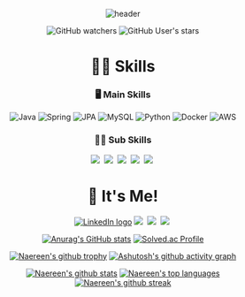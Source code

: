 <div align="center">

  ![header](https://capsule-render.vercel.app/api?type=Rect&color=0:fbf0b2,100:d8b4f8&height=200&section=header&text=HYEON-HAK%20KIM&desc=Backend%20Developer&descAlign=65&descAlignY=80&fontColor:ffffff)

  ![GitHub watchers](https://img.shields.io/github/watchers/ooMia/ooMia)
  ![GitHub User's stars](https://img.shields.io/github/stars/ooMia)
  
  # 👨‍💻 Skills
  ### 🖥 Main Skills
  
  ![Java](https://img.shields.io/badge/Java-%23ED8B00.svg?style=for-the-badge&logo=openjdk&logoColor=white)
  ![Spring](https://img.shields.io/badge/Spring_Boot-%236DB33F.svg?style=for-the-badge&logo=spring&logoColor=white)
  ![JPA](https://img.shields.io/badge/JPA-%230db7ed.svg?style=for-the-badge&logoColor=white)
  ![MySQL](https://img.shields.io/badge/mysql-%236DB33F.svg?style=for-the-badge&logo=mysql&logoColor=white)
  ![Python](https://img.shields.io/badge/python-3670A0?style=for-the-badge&logo=python&logoColor=white)
  ![Docker](https://img.shields.io/badge/docker-%230db7ed.svg?style=for-the-badge&logo=docker&logoColor=white)
  ![AWS](https://img.shields.io/badge/AWS-%23FF9900.svg?style=for-the-badge&logo=amazon-aws&logoColor=white)
  
  ### 🧑‍🎓 Sub Skills
  
  <img src="https://img.shields.io/badge/React-61DAFB?style=flat-square&logo=React&logoColor=white"/>&nbsp;
  <img src="https://img.shields.io/badge/JavaScript-F7DF1E?style=flat-square&logo=Javascript&logoColor=white"/>&nbsp;
  <img src="https://img.shields.io/badge/HTML-E34F26?style=flat-square&logo=HTML5&logoColor=white"/>&nbsp;
  <img src="https://img.shields.io/badge/CSS-1572B6?style=flat-square&logo=CSS3&logoColor=white"/>&nbsp;
  <img src="https://img.shields.io/badge/TypeScript-3178c6?style=flat-square&logo=TypeScript&logoColor=white"/>&nbsp;
  
  
  # 🤙 It's Me!
  [![LinkedIn logo][]][LinkedIn url]
  <a href="mailto:hyeonhak.kim.dev@gmail.com"><img src="https://img.shields.io/badge/Gmail-EA4335?style=flat-square&logo=Gmail&logoColor=white"/></a>&nbsp;
  <a href="https://velog.io/@ooMia"><img src="https://img.shields.io/badge/Velog-20C997?style=flat-square&logo=Velog&logoColor=white"/></a>&nbsp;
  <a href="https://www.notion.so/softsquared/b281d789ee5346e7905c1d21891cf7bc?v=1093a98867a84f80b722fe677880d614"><img src="https://img.shields.io/badge/Notion-000000?style=flat-square&logo=Notion&logoColor=white"/></a>&nbsp;
  
  [![Anurag's GitHub stats](https://github-readme-stats.vercel.app/api?username=ooMia)](https://github.com/anuraghazra/github-readme-stats)
  [![Solved.ac Profile](http://mazassumnida.wtf/api/v2/generate_badge?boj=hs1891179)](https://solved.ac/hs1891179/)
  
  [![Naereen's github trophy](https://github-profile-trophy.vercel.app/?username=ooMia&row=1)](https://github.com/ryo-ma/github-profile-trophy)
  [![Ashutosh's github activity graph](https://github-readme-activity-graph.vercel.app/graph?username=ooMia)](https://github.com/ashutosh00710/github-readme-activity-graph)
  
  [![Naereen's github stats](https://github-readme-stats.vercel.app/api?username=ooMia&theme=blue-green)](https://github.com/anuraghazra/github-readme-stats)
  [![Naereen's top languages](https://github-readme-stats.vercel.app/api/top-langs/?username=ooMia&theme=blue-green)](https://github.com/anuraghazra/github-readme-stats)
  [![Naereen's github streak](https://github-readme-streak-stats.herokuapp.com/?user=ooMia&theme=blue-green)](https://github.com/DenverCoder1/github-readme-streak-stats)

</div>
  
  
  [Gmail logo]: http://img.shields.io/badge/Gmail-%236DB33F.svg?style=for-the-badge&logo=gmail&logoColor=white
  [Gmail url]: mailto:hyeonhak.kim.dev@gmail.com
  [LinkedIn logo]: http://img.shields.io/badge/LinkedIn-0077B5?style=for-the-badge&logo=LinkedIn
  [LinkedIn url]: https://www.linkedin.com/in/김현학
